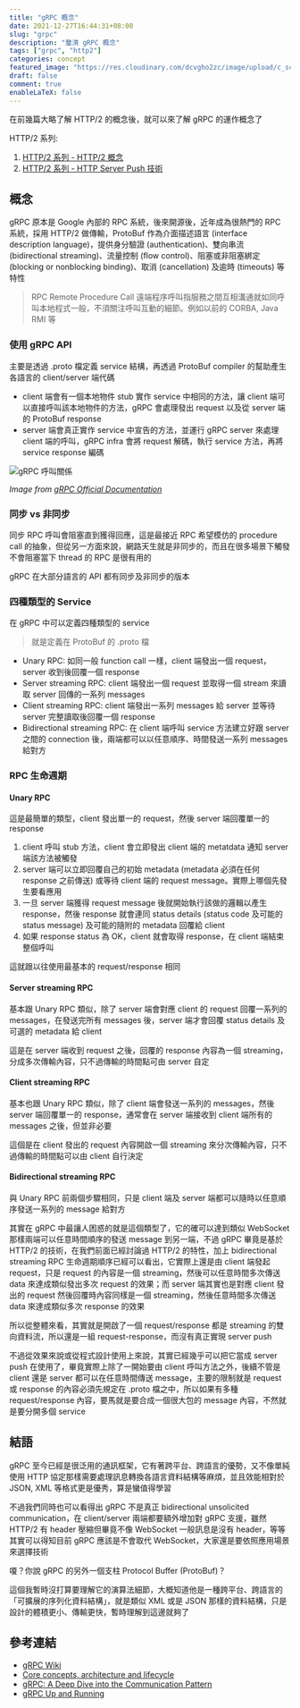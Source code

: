 ```yaml
---
title: "gRPC 概念"
date: 2021-12-27T16:44:31+08:00
slug: "grpc"
description: "釐清 gRPC 概念"
tags: ["grpc", "http2"]
categories: concept
featured_image: "https://res.cloudinary.com/dcvgho2zc/image/upload/c_scale,h_315/v1640335954/Tech%20Blog/grpc-icon.png"
draft: false
comment: true
enableLaTeX: false
---
```


在前幾篇大略了解 HTTP/2 的概念後，就可以來了解 gRPC 的運作概念了

HTTP/2 系列:

1. [HTTP/2 系列 - HTTP/2 概念](https://idontwannarock.github.io/tech_blog/2021/12/http2/)
2. [HTTP/2 系列 - HTTP Server Push 技術](https://idontwannarock.github.io/tech_blog/2021/12/http_server_push/)

## 概念

gRPC 原本是 Google 內部的 RPC 系統，後來開源後，近年成為很熱門的 RPC 系統，採用 HTTP/2 做傳輸，ProtoBuf 作為介面描述語言 (interface description language)，提供身分驗證 (authentication)、雙向串流 (bidirectional streaming)、流量控制 (flow control)、阻塞或非阻塞綁定 (blocking or nonblocking binding)、取消 (cancellation) 及逾時 (timeouts) 等特性

> RPC Remote Procedure Call 遠端程序呼叫指服務之間互相溝通就如同呼叫本地程式一般，不須關注呼叫互動的細節。例如以前的 CORBA, Java RMI 等

### 使用 gRPC API

主要是透過 .proto 檔定義 service 結構，再透過 ProtoBuf compiler 的幫助產生各語言的 client/server 端代碼

- client 端會有一個本地物件 stub 實作 service 中相同的方法，讓 client 端可以直接呼叫該本地物件的方法，gRPC 會處理發出 request 以及從 server 端的 ProtoBuf response
- server 端會真正實作 service 中宣告的方法，並運行 gRPC server 來處理 client 端的呼叫，gRPC infra 會將 request 解碼，執行 service 方法，再將 service response 編碼

![gRPC 呼叫關係](https://res.cloudinary.com/dcvgho2zc/image/upload/c_scale,h_304/v1640339739/Tech%20Blog/grpc-call.png)

*Image from [gRPC Official Documentation](https://grpc.io/docs/what-is-grpc/introduction/)*

### 同步 vs 非同步

同步 RPC 呼叫會阻塞直到獲得回應，這是最接近 RPC 希望模仿的 procedure call 的抽象，但從另一方面來說，網路天生就是非同步的，而且在很多場景下觸發不會阻塞當下 thread 的 RPC 是很有用的

gRPC 在大部分語言的 API 都有同步及非同步的版本

### 四種類型的 Service

在 gRPC 中可以定義四種類型的 service

> 就是定義在 ProtoBuf 的 .proto 檔

- Unary RPC: 如同一般 function call 一樣，client 端發出一個 request，server 收到後回覆一個 response
- Server streaming RPC: client 端發出一個 request 並取得一個 stream 來讀取 server 回傳的一系列 messages
- Client streaming RPC: client 端發出一系列 messages 給 server 並等待 server 完整讀取後回覆一個 response
- Bidirectional streaming RPC: 在 client 端呼叫 service 方法建立好跟 server 之間的 connection 後，兩端都可以以任意順序、時間發送一系列 messages 給對方

### RPC 生命週期

#### Unary RPC

這是最簡單的類型，client 發出單一的 request，然後 server 端回覆單一的 response

1. client 呼叫 stub 方法，client 會立即發出 client 端的 metatdata 通知 server 端該方法被觸發
2. server 端可以立即回覆自己的初始 metadata (metadata 必須在任何 response 之前傳送) 或等待 client 端的 request message。實際上哪個先發生要看應用
3. 一旦 server 端獲得 request message 後就開始執行該做的邏輯以產生 response，然後 response 就會連同 status details (status code 及可能的 status message) 及可能的隨附的 metadata 回覆給 client
4. 如果 response status 為 OK，client 就會取得 response，在 client 端結束整個呼叫

這就跟以往使用最基本的 request/response 相同

#### Server streaming RPC

基本跟 Unary RPC 類似，除了 server 端會對應 client 的 request 回覆一系列的 messages，在發送完所有 messages 後，server 端才會回覆 status details 及可選的 metadata 給 client

這是在 server 端收到 request 之後，回覆的 response 內容為一個 streaming，分成多次傳輸內容，只不過傳輸的時間點可由 server 自定

#### Client streaming RPC

基本也跟 Unary RPC 類似，除了 client 端會發送一系列的 messages，然後 server 端回覆單一的 response，通常會在 server 端接收到 client 端所有的 messages 之後，但並非必要

這個是在 client 發出的 request 內容開啟一個 streaming 來分次傳輸內容，只不過傳輸的時間點可以由 client 自行決定

#### Bidirectional streaming RPC

與 Unary RPC 前兩個步驟相同，只是 client 端及 server 端都可以隨時以任意順序發送一系列的 message 給對方

其實在 gRPC 中最讓人困惑的就是這個類型了，它的確可以達到類似 WebSocket 那樣兩端可以任意時間順序的發送 message 到另一端，不過 gRPC 畢竟是基於 HTTP/2 的技術，在我們前面已經討論過 HTTP/2 的特性，加上 bidirectional streaming RPC 生命週期順序已經可以看出，它實際上還是由 client 端發起 request，只是 request 的內容是一個 streaming，然後可以任意時間多次傳送 data 來達成類似發出多次 request 的效果；而 server 端其實也是對應 client 發出的 request 然後回覆時內容同樣是一個 streaming，然後任意時間多次傳送 data 來達成類似多次 response 的效果

所以從整體來看，其實就是開啟了一個 request/response 都是 streaming 的雙向資料流，所以還是一組 request-response，而沒有真正實現 server push

不過從效果來說或從程式設計使用上來說，其實已經幾乎可以把它當成 server push 在使用了，畢竟實際上除了一開始要由 client 呼叫方法之外，後續不管是 client 還是 server 都可以在任意時間傳送 message，主要的限制就是 request 或 response 的內容必須先規定在 .proto 檔之中，所以如果有多種 request/response 內容，要馬就是要合成一個很大包的 message 內容，不然就是要分開多個 service

## 結語

gRPC 至今已經是很泛用的通訊框架，它有著跨平台、跨語言的優勢，又不像單純使用 HTTP 協定那樣需要處理訊息轉換各語言資料結構等麻煩，並且效能相對於 JSON, XML 等格式更是優秀，算是蠻值得學習

不過我們同時也可以看得出 gRPC 不是真正 bidirectional unsolicited communication，在 client/server 兩端都要額外增加對 gRPC 支援，雖然 HTTP/2 有 header 壓縮但畢竟不像 WebSocket 一般訊息是沒有 header，等等其實可以得知目前 gRPC 應該是不會取代 WebSocket，大家還是要依照應用場景來選擇技術

嗄？你說 gRPC 的另外一個支柱 Protocol Buffer (ProtoBuf)？

這個我暫時沒打算要理解它的演算法細節，大概知道他是一種跨平台、跨語言的「可擴展的序列化資料結構」，就是類似 XML 或是 JSON 那樣的資料結構，只是設計的體積更小、傳輸更快，暫時理解到這邊就夠了

## 參考連結

- [gRPC Wiki](https://en.wikipedia.org/wiki/GRPC)
- [Core concepts, architecture and lifecycle](https://www.grpc.io/docs/what-is-grpc/core-concepts/)
- [gRPC: A Deep Dive into the Communication Pattern](https://thenewstack.io/grpc-a-deep-dive-into-the-communication-pattern/)
- [gRPC Up and Running](https://www.oreilly.com/library/view/grpc-up-and/9781492058328/)
